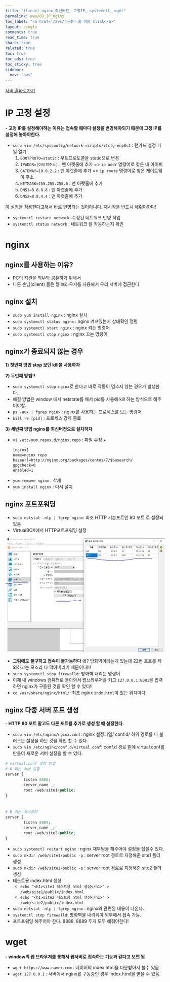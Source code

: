 ```yaml
---
title: "(linux) nginx 최신버전, 고정IP, systemctl, wget"
permalink: aws/08_IP_nginx
toc_label: "<a href='/aws/'>서버 홈 이동 Click</a>"
layout: single
comments: true
read_time: true
share: true
related: true
toc: true
toc_ads: true
toc_sticky: true
sidebar:
  nav: "aws"
---
```

[서버 홈바로가기](../aws)

# IP 고정 설정
**- 고정 IP를 설정해야하는 이유는 접속할 떄마다 설정을 변경해야되기 떄문에 고정 IP를 설정해 놓아야한다.**
- `sudo vim /etc/sysconfig/network-scripts/ifcfg-enp0s3` : 랜카드 설정 파일 열기
  1. `BOOTPROTO=static` : 부트프로토콜을 static으로 변경
  1. `IPADDR=[아이피주소]` : 맨 아랫줄에 추가 => `ip addr` 명령어로 찾은 내 아이피
  1. `GATEWAY=10.0.2.2` : 맨 아랫줄에 추가 => `ip route` 명령어로 찾은 게이트웨이 주소
  1. `NETMASK=255.255.255.0` :  맨 아랫줄에 추가
  1. `DNS1=8.8.8.8` : 맨 아랫줄에 추가
  1. `DNS2=8.8.4.4` : 맨 아랫줄에 추가

<u>이 설정을 적용한다고해서 바로 반영되는 것이아니다. 재시작을 반드시 해줘야한다!</u>

- `systemctl restart network`: 수정된 네트워크 반영 작업
- `systemctl status network` : 네트워크 잘 작동하는지 확인

# nginx
## nginx를 사용하는 이유?
- PC의 자원을 외부와 공유하기 위해서
- 다른 손님(client) 들은 웹 브라우저를 사용해서 우리 서버에 접근한다

## nginx 설치
- `sudo yum install nginx` : nginx 설치
- `sudo systemctl status nginx` : nginx 켜져있는지 상태확인 명령
- `sudo systemctl start nginx` : nginx 켜는 명령어
- `sudo systemctl stop nginx` : nginx 끄는 명령어 

## nginx가 종료되지 않는 경우
**1) 첫번째 방법 stop 보단 kill을 사용하자**   

**2) 두번째 방법!!**   
- `sudo systemctl stop nginx`로 한다고 바로 작동이 멈추지 않는 경우가 발생한다.
- 해결 방법은 window 에서 netstate를 해서 pid를 사용해 kill 하는 방식으로 해주어야함.
- `ps -aux | fgrep nginx` : nginx를 사용하는 프로세스를 보는 명령어
- `kill -9 [pid]` : 프로세스 강제 종료

**3) 세번째 방법 nginx를 최신버전으로 설치하자**   
- `vi /etc/yum.repos.d/nginx.repo` : 파일 수정
  + 
  ```
  [nginx]
  name=nginx repo
  baseurl=http://nginx.org/packages/centos/7/$basearch/
  gpgcheck=0
  enabled=1
  ```
- `yum remove nginx` : 삭제
- `yum install nginx` : 다시 설치

## nginx 포트포워딩
- `sudo netstat -nlp | fgrep nginx`: 최초 HTTP 기본포트인 80 포트 로 설정되 있음
- VirtualBOX에서 HTTP포트포워딩 설정   

![게스트 IP, 게스트 포트는 맞게 작성해야한다.](/assets/img/common/2020-05-25-22-27-46.png)

- **그럼에도 불구하고 접속이 불가능하다** 왜? 방화벽이라는게 있는데 22번 포트를 제외하고는 모조리 다 막아버리기 때문이다!!!
- `sudo systemctl stop firewalld`: 방화벽 내리는 명령어
- 이제 내 windows 컴퓨터로 돌아와서 웹브라우저를 키고 `127.0.0.1:8081`을 입력 하면 nginx가 구동된 것을 확인 할 수 있다!!
- `cd /usr/share/nginx/html/`: 최초 nginx `indx.html`이 있는 위치이다.

## nginx 다중 서버 포트 생성
**- HTTP 80 포트 말고도 다른 포트를 추가로 생성 할 때 설정한다.**
- `sudo vim /etc/nginx/nginx.conf`: nginx 설정파일/ conf.d/ 하위 경로를 다 불러오는 설정을 하는 것을 확인 할 수 있다.
- `sudo vim /etc/nginx/conf.d/virtual.conf`: conf.d 경로 밑에 virtual.conf를 만들어 새로운 서버 설정을 할 수 있다.

```php
# virtual.conf 설정 방법
# A 라는 서버 설정
server {
        listen 8888;
        server_name _;
        root /web/site1/public;
}


# B 라는 서버설정
server {
        listen 8889;
        server_name _;
        root /web/site2/public;
}

```

- `sudo systemctl restart nginx` : nginx 재부팅을 해주어야 설정을 잡을수 있다.
- `sudo mkdir /web/site1/public -p` : server root 경로로 지정해준 site1 폴더 생성 
- `sudo mkdir /web/site2/public -p` : server root 경로로 지정해준 site2 폴더 생성
- 테스트용 index.html 생성
  + `echo "<h1>site1 테스트용 html 생성</h1>" > /web/site1/public/index.html`
  + `echo "<h1>site2 테스트용 html 생성</h1>" > /web/site2/public/index.html`
- `sudo netstat -nlp | fgrep nginx` : nginx와 관련된 내용이 나온다.
- `systemctl stop firewalld`: 방화벽을 내려줘야 외부에서 접속 가능.
- 포트포워딩 해주어야 한다. 8888, 8889 두개 모두 해줘야한다!



# wget
**- window의 웹 브라우저를 통해서 웹서버로 접속하는 기능과 같다고 보면 됨**
- `wget https://www.naver.com` : 네이버의 index.html을 다운받아서 볼수 있음
- `wget 127.0.0.1` : 서버에서 nginx를 구동중인 경우 index.html을 받을 수 있음.

